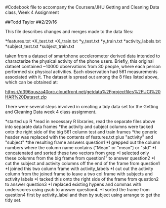 #Codebook file to accompany the Coursera/JHU Getting and Cleaning Data class, Week 4 Assignment


##Todd Taylor
##2/29/16


This file describes changes and merges made to the data files:

*features.txt
*X_test.txt
*X_train.txt
*y_test.txt
*y_train.txt
*activity_labels.txt
*subject_test.txt
*subject_train.txt


taken from a dataset of smartphone accelerometer derived data intended to characterize the physical
activity of the phone users.  Briefly, this original dataset contained ~10000 observations from 30 people,
where each person performed six physical activities. Each observation had 561 measurements associated
with it. The dataset is spread out among the 8 files listed above, which can be obtained at:

https://d396qusza40orc.cloudfront.net/getdata%2Fprojectfiles%2FUCI%20HAR%20Dataset.zip

There were several steps involved in creating a tidy data set for the Getting and Cleaning Data week 4 
class assignment.

*started up R
*read in necessary R libraries, read the separate files above into separate data frames
*the activity and subject columns were tacked onto the right side of the big 561 column test and train frames
*the generic header was replaced with the contents of features.txt plus "activity" and "subject"
*the resulting frame answers question1
*I grepped out the column numbers where the column name contains ("Mean" or "mean") or "std" 
*I concatenated and sorted these two vectors from grep 
*I selected  only these columns from the big frame from question1" to answer question2
*I cut the subject and activity columns off the end  of the frame from question1
*I joined this two column frame with activity_labels
*I cut out the activity column from the joined frame to leave a two col frame with subjects and activity labels
*I tacked this onto the right side of the frame from question2 to answer question3
*I replaced existing hypens  and commas with underscores using gsub to answer question4.
*I sorted  the frame from question4  first by activity_label and then by subject using arrange to get the tidy set.



